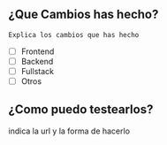 ## ¿Que Cambios has hecho?
    Explica los cambios que has hecho
- [ ] Frontend
- [ ] Backend
- [ ] Fullstack
- [ ] Otros

## ¿Como puedo testearlos?
  indica la url y la forma de hacerlo
